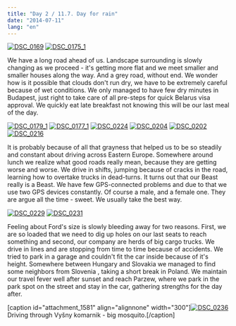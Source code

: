 ```yaml
---
title: "Day 2 / 11.7. Day for rain"
date: "2014-07-11"
lang: "en"
---
```


[![DSC_0169](images/DSC_0169-300x200.jpg)](http://gremovmongolijo.com/wp-content/uploads/2014/07/DSC_0169.jpg) [![DSC_0175_1](images/DSC_0175_1-300x200.jpg)](http://gremovmongolijo.com/wp-content/uploads/2014/07/DSC_0175_1.jpg)

We have a long road ahead of us. Landscape surrounding is slowly changing as we proceed - it's getting more flat and we meet smaller and smaller houses along the way. And a grey road, without end. We wonder how is it possible that clouds don't run dry, we have to be extremely careful because of wet conditions. We only managed to have few dry minutes in Budapest, just right to take care of all pre-steps for quick Belarus visa approval. We quickly eat late breakfast not knowing this will be our last meal of the day.

[![DSC_0179_1](images/DSC_0179_1-300x200.jpg)](http://gremovmongolijo.com/wp-content/uploads/2014/07/DSC_0179_1.jpg) [![DSC_0177_1](images/DSC_0177_1-300x200.jpg)](http://gremovmongolijo.com/wp-content/uploads/2014/07/DSC_0177_1.jpg) [![DSC_0224](images/DSC_0224-300x200.jpg)](http://gremovmongolijo.com/wp-content/uploads/2014/07/DSC_0224.jpg) [![DSC_0204](images/DSC_0204-300x200.jpg)](http://gremovmongolijo.com/wp-content/uploads/2014/07/DSC_0204.jpg) [![DSC_0202](images/DSC_0202-300x200.jpg)](http://gremovmongolijo.com/wp-content/uploads/2014/07/DSC_0202.jpg) [![DSC_0216](images/DSC_0216-300x200.jpg)](http://gremovmongolijo.com/wp-content/uploads/2014/07/DSC_0216.jpg)

It is probably because of all that grayness that helped us to be so steadily and constant about driving across Eastern Europe. Somewhere around lunch we realize what good roads really mean, because they are getting worse and worse. We drive in shifts, jumping because of cracks in the road, learning how to overtake trucks in dead-turns. It turns out that our Beast really is a Beast. We have few GPS-connected problems and due to that we use two GPS devices constantly. Of course a male, and a female one. They are argue all the time - sweet. We usually take the best way.

[![DSC_0229](images/DSC_0229-300x200.jpg)](http://gremovmongolijo.com/wp-content/uploads/2014/07/DSC_0229.jpg) [![DSC_0231](images/DSC_0231-300x200.jpg)](http://gremovmongolijo.com/wp-content/uploads/2014/07/DSC_0231.jpg)

Feeling about Ford's size is slowly bleeding away for two reasons. First, we are so loaded that we need to dig up holes on our last seats to reach something and second, our company are herds of big cargo trucks. We drive in lines and are stopping from time to time because of accidents. We tried to park in a garage and couldn't fit the car inside because of it's height. Somewhere between Hungary and Slovakia we managed to find some neighbors from Slovenia , taking a short break in Poland. We maintain our travel fever well after sunset and reach Parzew, where we park in the park spot on the street and stay in the car, gathering strengths for the day after.

\[caption id="attachment\_1581" align="alignnone" width="300"\][![DSC_0236](images/DSC_0236-300x200.jpg)](http://gremovmongolijo.com/wp-content/uploads/2014/07/DSC_0236.jpg) Driving through Vyšny komarnik - big mosquito.\[/caption\]
